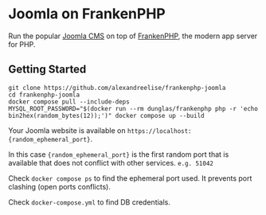# Joomla on FrankenPHP

Run the popular [Joomla CMS](https://joomla.org) on top of [FrankenPHP](https://frankenphp.dev),
the modern app server for PHP.

## Getting Started

```
git clone https://github.com/alexandreelise/frankenphp-joomla
cd frankenphp-joomla
docker compose pull --include-deps
MYSQL_ROOT_PASSWORD="$(docker run --rm dunglas/frankenphp php -r 'echo bin2hex(random_bytes(12));')" docker compose up --build
```

Your Joomla website is available on `https://localhost:{random_ephemeral_port}`.

In this case `{random_ephemeral_port}` is the first random port that is available that does not conflict with other
services. `e.g. 51042`

Check `docker compose ps` to find the ephemeral port used. It prevents port clashing (open ports conflicts).

Check `docker-compose.yml` to find DB credentials.
